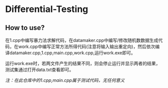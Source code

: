 # Differential-Testing

## How to use?

在1.cpp中编写暴力法求解代码，在datamaker.cpp中编写/修改随机数数据生成代码，在work.cpp中编写正常方法所得代码(注意将输入输出重定向)，然后依次编译datamaker.cpp,1.cpp,main.cpp,work.cpp,运行work.exe即可。

运行work.exe时，若两文件产生的结果不同，则会停止运行并显示两者的结果，测试集通过打开data.txt查看即可。

*注：在此仓库中的1.cpp,main.cpp属于测试代码，无任何意义*
